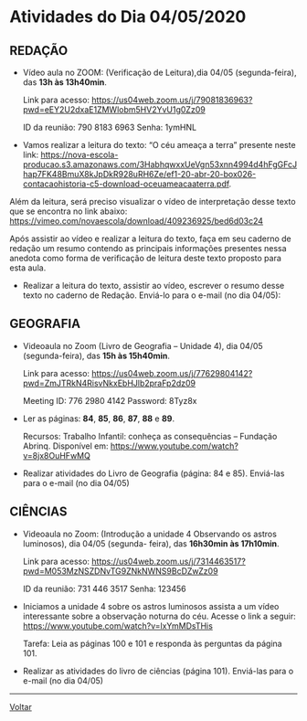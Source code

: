 # Atividades do Dia 04/05/2020

## REDAÇÃO

* Vídeo aula no ZOOM: (Verificação de Leitura),dia 04/05 (segunda-feira), das **13h às 13h40min**.

  Link para acesso: <https://us04web.zoom.us/j/79081836963?pwd=eEY2U2dxaE1ZMWlobm5HV2YvU1g0Zz09>


    ID da reunião: 790 8183 6963
    Senha: 1ymHNL

* Vamos realizar a leitura do texto: “O céu ameaça a terra” presente neste link:
<https://nova-escola-producao.s3.amazonaws.com/3HabhqwxxUeVgn53xnn4994d4hFgGFcJhap7FK48BmuX8kJpDkR928uRH6Ze/ef1-20-abr-20-box026-contacaohistoria-c5-download-oceuameacaaterra.pdf>.

Além da leitura, será preciso visualizar o vídeo de interpretação desse texto que se encontra no link abaixo: <https://vimeo.com/novaescola/download/409236925/bed6d03c24>

Após assistir ao vídeo e realizar a leitura do texto, faça em seu caderno de redação um resumo contendo as principais informações presentes nessa anedota como forma de verificação de leitura deste texto proposto para esta aula.

* Realizar a leitura do texto, assistir ao vídeo, escrever o resumo desse texto no caderno de Redação. Enviá-lo para o e-mail (no dia 04/05): 

## GEOGRAFIA

* Videoaula no Zoom (Livro de Geografia – Unidade 4), dia 04/05 (segunda-feira), das **15h às
15h40min**.

  Link para acesso: <https://us04web.zoom.us/j/77629804142?pwd=ZmJTRkN4RisvNkxEbHJlb2praFp2dz09>


    Meeting ID: 776 2980 4142
    Password: 8Tyz8x

* Ler as páginas: **84**, **85**, **86**, **87**, **88** e **89**.

  Recursos: Trabalho Infantil: conheça as consequências – Fundação Abrinq. Disponível em:
<https://www.youtube.com/watch?v=8jx8OuHFwMQ>

* Realizar atividades do Livro de Geografia (página: 84 e 85). Enviá-las para o e-mail (no dia 04/05)

## CIÊNCIAS

* Videoaula no Zoom: (Introdução a unidade 4 Observando os astros luminosos), dia 04/05 (segunda-
feira), das **16h30min às 17h10min**.

  Link para acesso: <https://us04web.zoom.us/j/7314463517?pwd=M053MzNSZDNvTG9ZNkNWNS9BcDZwZz09>
  
    ID da reunião: 731 446 3517
    Senha: 123456

* Iniciamos a unidade 4 sobre os astros luminosos assista a um vídeo interessante sobre a observação noturna do céu. Acesse o link a seguir: <https://www.youtube.com/watch?v=lxYmMDsTHis>

  Tarefa: Leia as páginas 100 e 101 e responda às perguntas da página 101.

* Realizar as atividades do livro de ciências (página 101). Enviá-las para o e-mail (no dia 04/05)


---
[Voltar](index.md)

